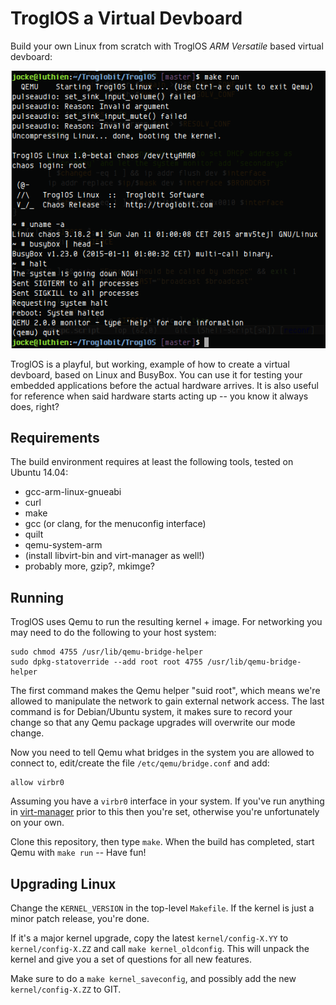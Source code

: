 TroglOS a Virtual Devboard
==========================

Build your own Linux from scratch with TroglOS *ARM Versatile* based
virtual devboard:

![TroglOS Virtual Devboard](example.png)

TroglOS is a playful, but working, example of how to create a virtual
devboard, based on Linux and BusyBox.  You can use it for testing your
embedded applications before the actual hardware arrives.  It is also
useful for reference when said hardware starts acting up -- you know it
always does, right?

Requirements
------------

The build environment requires at least the following tools, tested on
Ubuntu 14.04:

* gcc-arm-linux-gnueabi
* curl
* make
* gcc (or clang, for the menuconfig interface)
* quilt
* qemu-system-arm
* (install libvirt-bin and virt-manager as well!)
* probably more, gzip?, mkimge?


Running
-------

TroglOS uses Qemu to run the resulting kernel + image.  For networking
you may need to do the following to your host system:

    sudo chmod 4755 /usr/lib/qemu-bridge-helper
    sudo dpkg-statoverride --add root root 4755 /usr/lib/qemu-bridge-helper

The first command makes the Qemu helper "suid root", which means we're
allowed to manipulate the network to gain external network access.  The
last command is for Debian/Ubuntu system, it makes sure to record your
change so that any Qemu package upgrades will overwrite our mode change.

Now you need to tell Qemu what bridges in the system you are allowed to
connect to, edit/create the file `/etc/qemu/bridge.conf` and add:

    allow virbr0

Assuming you have a `virbr0` interface in your system.  If you've run
anything in [virt-manager](http://virt-manager.org/) prior to this then
you're set, otherwise you're unfortunately on your own.

Clone this repository, then type `make`.  When the build has completed,
start Qemu with `make run` -- Have fun!


Upgrading Linux
---------------

Change the `KERNEL_VERSION` in the top-level `Makefile`.  If the kernel
is just a minor patch release, you're done.

If it's a major kernel upgrade, copy the latest `kernel/config-X.YY` to
`kernel/config-X.ZZ` and call `make kernel_oldconfig`.  This will unpack
the kernel and give you a set of questions for all new features.

Make sure to do a `make kernel_saveconfig`, and possibly add the new
`kernel/config-X.ZZ` to GIT.
